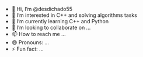 - 👋 Hi, I’m @desdichado55
- 👀 I’m interested in C++ and solving algorithms tasks
- 🌱 I’m currently learning C++ and Python
- 💞️ I’m looking to collaborate on ...
- 📫 How to reach me ...
- 😄 Pronouns: ...
- ⚡ Fun fact: ...

<!---
desdichado55/desdichado55 is a ✨ special ✨ repository because its `README.md` (this file) appears on your GitHub profile.
You can click the Preview link to take a look at your changes.
--->
